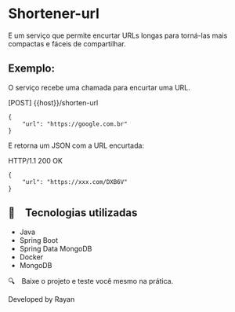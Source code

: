 # Shortener-url
E um serviço que permite encurtar URLs longas para torná-las mais compactas e fáceis de compartilhar.

## Exemplo:
O serviço recebe uma chamada para encurtar uma URL.

[POST] {{host}}/shorten-url
```
{
    "url": "https://google.com.br"
}
```

E retorna um JSON com a URL encurtada:

HTTP/1.1 200 OK
```
{
    "url": "https://xxx.com/DXB6V"
}
```

## 🚀 Tecnologias utilizadas
- Java
- Spring Boot
- Spring Data MongoDB
- Docker
- MongoDB

🔍 Baixe o projeto e teste você mesmo na prática.

Developed by Rayan

